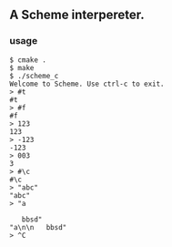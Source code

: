 ## A Scheme interpereter.

### usage

```
$ cmake .
$ make
$ ./scheme_c
Welcome to Scheme. Use ctrl-c to exit.
> #t
#t
> #f
#f
> 123
123
> -123
-123
> 003
3
> #\c
#\c
> "abc"
"abc"
> "a

   bbsd"
"a\n\n   bbsd"
> ^C
```
